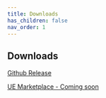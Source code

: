```yaml
---
title: Downloads
has_children: false
nav_order: 1
---
```


## Downloads

[Github Release](https://github.com/PrestigeBR/HGUtilities/)

[UE Marketplace - Coming soon](https://github.com/PrestigeBR/HGUtilities/)
